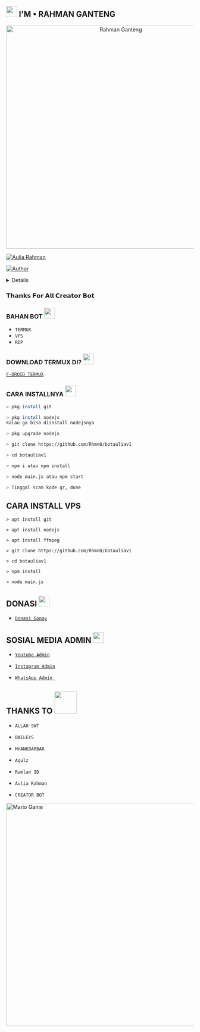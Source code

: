 ## <img src="https://github.com/TheDudeThatCode/TheDudeThatCode/blob/master/Assets/Hi.gif" width="29px"> I'M • RAHMAN GANTENG

<p align="center">

<img src="https://f.top4top.io/p_21072mlo50.jpg" alt="Rahman Ganteng" width="600" />

<a href="https://avatars.githubusercontent.com/u/81602606?v=4"><img title="Aulia Rahman" src="https://img.shields.io/badge/Aulia Rahman-green?colorA=%23ff0000&colorB=%23017e40&style=for-the-badge"></a>

</p>

<p align="center">

<a href="https://github.com/Rhmn8"><img title="Author" src="https://img.shields.io/badge/AUTHOR-AULIA RAHMAN-orange.svg?style=for-the-badge&logo=github"></a>

</p>

<details>

 

</details>

### 𝗧𝗵𝗮𝗻𝗸𝘀 𝗙𝗼𝗿 𝗔𝗹𝗹 𝗖𝗿𝗲𝗮𝘁𝗼𝗿 𝗕𝗼𝘁

### BAHAN BOT <img src="https://github.com/TheDudeThatCode/TheDudeThatCode/blob/master/Assets/powerup.gif" width="29px">

* `TERMUX`
* `VPS`
* `RDP`

### DOWNLOAD TERMUX DI? <img src="https://github.comhttps://github.com/TheDudeThatCode/TheDudeThatCode/blob/master/Assets/powerup.gif" width="29px">

[`F-DROID TERMUX`](https://f-droid.org/repo/com.termux_116.apk)


### CARA INSTALLNYA  <img src="https://github.com/TheDudeThatCode/TheDudeThatCode/blob/master/Assets/hmm.gif" width="29px">

```bash
> pkg install git

> pkg install nodejs
kalau ga bisa diinstall nodejsnya

> pkg upgrade nodejs

> git clone https://github.com/Rhmn8/botauliav1

> cd botauliav1

> npm i atau npm install

> node main.js atau npm start

> Tinggal scan kode qr, done

```

## CARA INSTALL VPS

```
> apt install git

> apt install nodejs

> apt install ffmpeg

> git clone https://github.com/Rhmn8/botauliav1

> cd botauliav1

> npm install

> node main.js
```

## DONASI <img src="https://github.com/TheDudeThatCode/TheDudeThatCode/blob/master/Assets/coin.gif" width="29px">

* [`Donasi Gopay`](https://mtsppkpkalteng.mwebs.id/Screenshot_20211217-203533_WhatsApp.jpg) 

## SOSIAL MEDIA ADMIN <img src="https://github.com/TheDudeThatCode/TheDudeThatCode/blob/master/Assets/powerup.gif" width="29px">

* [`Youtube Admin`](https://youtube.com/c/AuliaRahmanOfficialYT123)

* [`Instagram Admin`](https://instagram.com/rahman_nayyers)

* [`WhatsApp Admin `](https://wa.me/6285821676621)

## THANKS TO <img src="https://github.com/TheDudeThatCode/TheDudeThatCode/blob/master/Assets/Handshake.gif" width="60px">

* `ALLAH SWT`

* `BAILEYS`

* `MHANKBARBAR`

* `Aqulz`

* `Ramlan ID`

* `Aulia Rahman`

* `CREATOR BOT`

<img src="https://github.com/TheDudeThatCode/TheDudeThatCode/blob/master/Assets/Mario_Gameplay.gif" alt="Mario Game" width="600" />

